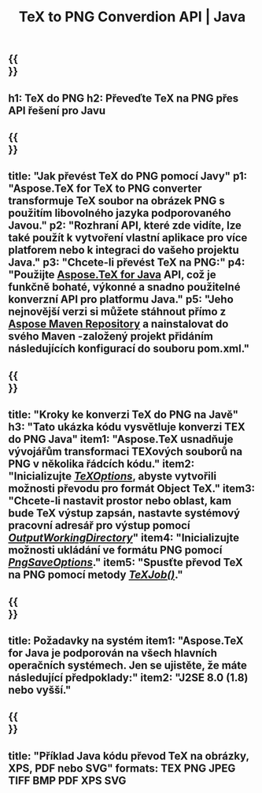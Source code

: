 ﻿---
translation: true
template: /_templates/_conversion-child-java.md
title: TeX to PNG Converdion API | Java
description: Funkce konverze TeX do PNG. Integrujte tuto místní knihovnu Java do svého projektu nebo použijte multiplatformní aplikace pro převod TeXu na PNG.
keywords: tex to png api java, tex2png integrovat
url: /java/conversion/tex-to-png/
family: tex
platformtag: java
feature: conversion
informat: TEX
outformat: PNG
otherformats: BMP TIFF JPEG PDF XPS SVG
---

{{<section banner>}}
---
h1: TeX do PNG
h2: Převeďte TeX na PNG přes API řešení pro Javu
---

{{<section overview>}}
---
title: "Jak převést TeX do PNG pomocí Javy"
p1: "Aspose.TeX for TeX to PNG converter transformuje TeX soubor na obrázek PNG s použitím libovolného jazyka podporovaného Javou."
p2: "Rozhraní API, které zde vidíte, lze také použít k vytvoření vlastní aplikace pro více platforem nebo k integraci do vašeho projektu Java."
p3: "Chcete-li převést TeX na PNG:"
p4: "Použijte [Aspose.TeX for Java](https://products.aspose.com/tex/java) API, což je funkčně bohaté, výkonné a snadno použitelné konverzní API pro platformu Java."
p5: "Jeho nejnovější verzi si můžete stáhnout přímo z [Aspose Maven Repository](https://repository.aspose.com/tex/) a nainstalovat do svého Maven -založený projekt přidáním následujících konfigurací do souboru pom.xml."
---

{{<section feature1>}}
---
title: "Kroky ke konverzi TeX do PNG na Javě"
h3: "Tato ukázka kódu vysvětluje konverzi TEX do PNG Java"
item1: "Aspose.TeX usnadňuje vývojářům transformaci TEXových souborů na PNG v několika řádcích kódu."
item2: "Inicializujte [*TeXOptions*](https://reference.aspose.com/tex/java/com.aspose.tex/TeXOptions), abyste vytvořili možnosti převodu pro formát Object TeX."
item3: "Chcete-li nastavit prostor nebo oblast, kam bude TeX výstup zapsán, nastavte systémový pracovní adresář pro výstup pomocí [*OutputWorkingDirectory*](https://reference.aspose.com/tex/java/com.aspose.tex/TeXOptions#getOutputWorkingDirectory--)"
item4: "Inicializujte možnosti ukládání ve formátu PNG pomocí [*PngSaveOptions*](https://reference.aspose.com/tex/java/com.aspose.tex.rendering/PngSaveOptions)."
item5: "Spusťte převod TeX na PNG pomocí metody [*TeXJob()*](https://reference.aspose.com/tex/java/com.aspose.tex/TeXJob)."
---

{{<section feature2>}}
---
title: Požadavky na systém
item1: "Aspose.TeX for Java je podporován na všech hlavních operačních systémech. Jen se ujistěte, že máte následující předpoklady:"
item2: "J2SE 8.0 (1.8) nebo vyšší."
---

{{<section widget>}}
---
title: "Příklad Java kódu převod TeX na obrázky, XPS, PDF nebo SVG"
formats: TEX PNG JPEG TIFF BMP PDF XPS SVG
---